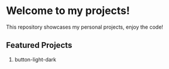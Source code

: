 # Welcome to my projects!

This repository showcases my personal projects, enjoy the code!

## Featured Projects
01. button-light-dark